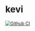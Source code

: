 # kevi
[![Github CI](https://github.com/aycandv/kevi/workflows/node-ci/badge.svg)](https://github.com/aycandv/kevi/actions)
